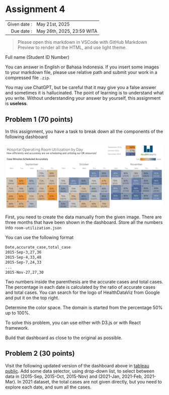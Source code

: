 # Assignment 4

<table>
  <tr>
    <td style="text-align:right"> Given date :
    <td> May 21st, 2025
  <tr>
    <td style="text-align:right"> Due date :
    <td> May 26th, 2025, 23:59 WITA
</table>

> Please open this markdown in VSCode with GitHub Markdown Preview to render all the HTML, and use light theme.   

Full name (Student ID Number)

You can answer in English or Bahasa Indonesia. If you insert some images
to your markdown file, please use relative path and submit your work 
in a compressed file `.zip`.

You may use ChatGPT, but be careful that it may give you a false answer 
and sometimes it is hallucinated. The point of learning is to understand what you write. 
Without understanding your answer by yourself, this assignment is **useless**.

## Problem 1 (70 points)
In this assignment, you have a task to break down all the components
of the following dashboard

<img src="../img-sources/dashboard-for-assignment-4.png" width=800>

First, you need to create the data manually from the given image.
There are three months that have been shown in the dashboard.
Store all the numbers into `room-utilization.json`

You can use the following format
```csv
Date,accurate_case,total_case
2015-Sep-3,27,36
2015-Sep-4,33,48
2015-Sep-7,24,33
...
2015-Nov-27,27,30
```

Two numbers inside the parenthesis are the accurate cases and 
total cases. The percentage in each date is calculated by
the ratio of accurate cases and total cases.
You can search for the logo of HealthDataViz from Google and
put it on the top right.

Determine the color space. The domain is started from the 
percentage 50% up to 100%.

To solve this problem, you can use either with D3.js or
with React framework.

Build that dashboard as close to the original as possible.


## Problem 2 (30 points)

Visit the following updated version of the dashboard above
in [tableau public](https://public.tableau.com/app/profile/healthdataviz/viz/HealthDataViz-HospitalORUtilization_16135821834160/ORUtilizationCalendarDetails). Add some data selector, 
using drop-down list, to select between data in (2015-Sep, 2015-Oct, 
2015-Nov) and (2021-Jan, 2021-Feb, 2021-Mar). In 2021 dataset,
the total cases are not given directly, but you need to explore
each date, and sum all the cases.